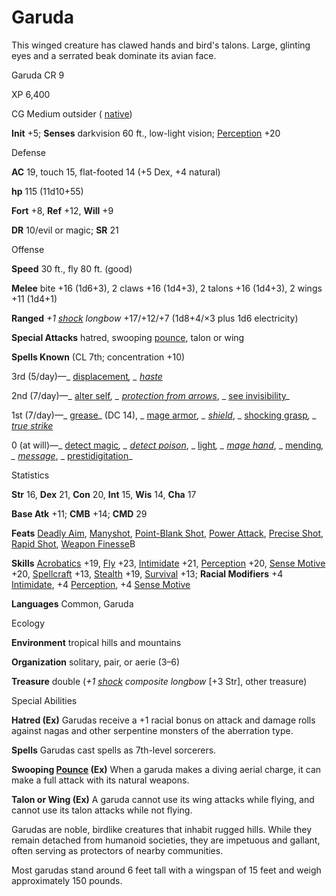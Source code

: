 # Garuda

This winged creature has clawed hands and bird's talons. Large, glinting eyes and a serrated beak dominate its avian face.

Garuda CR 9

XP 6,400

CG Medium outsider ( [native](monsters/creatureTypes#_native-subtype))

**Init** +5; **Senses** darkvision 60 ft., low-light vision; [Perception](skills/perception#_perception) +20

Defense

**AC** 19, touch 15, flat-footed 14 (+5 Dex, +4 natural)

**hp** 115 (11d10+55)

**Fort** +8, **Ref** +12, **Will** +9

**DR** 10/evil or magic; **SR** 21

Offense

**Speed** 30 ft., fly 80 ft. (good)

**Melee** bite +16 (1d6+3), 2 claws +16 (1d4+3), 2 talons +16 (1d4+3), 2 wings +11 (1d4+1)

**Ranged** _+1 [shock](magicItems/weapons#_weapons-shock) longbow_ +17/+12/+7 (1d8+4/×3 plus 1d6 electricity)

**Special Attacks** hatred, swooping [pounce](monsters/universalMonsterRules#_pounce), talon or wing

**Spells Known** (CL 7th; concentration +10)

3rd (5/day)—_ [displacement](spells/displacement#_displacement)_, _ [haste](spells/haste#_haste)_

2nd (7/day)—_ [alter self](spells/alterSelf#_alter-self)_, _ [protection from arrows](spells/protectionFromArrows#_protection-from-arrows)_, _ [see invisibility](spells/seeInvisibility#_see-invisibility)_

1st (7/day)—_ [grease](spells/grease#_grease)_ (DC 14), _ [mage armor](spells/mageArmor#_mage-armor)_, _ [shield](spells/shield#_shield)_, _ [shocking grasp](spells/shockingGrasp#_shocking-grasp)_, _ [true strike](spells/trueStrike#_true-strike)_

0 (at will)—_ [detect magic](spells/detectMagic#_detect-magic)_, _ [detect poison](spells/detectPoison#_detect-poison)_, _ [light](spells/light#_light)_, _ [mage hand](spells/mageHand#_mage-hand)_, _ [mending](spells/mending#_mending)_, _ [message](spells/message#_message)_, _ [prestidigitation](spells/prestidigitation#_prestidigitation)_

Statistics

**Str** 16, **Dex** 21, **Con** 20, **Int** 15, **Wis** 14, **Cha** 17

**Base Atk** +11; **CMB** +14; **CMD** 29

**Feats** [Deadly Aim](feats#_deadly-aim), [Manyshot](feats#_manyshot), [Point-Blank Shot](feats#_point-blank-shot), [Power Attack](feats#_power-attack), [Precise Shot](feats#_precise-shot), [Rapid Shot](feats#_rapid-shot), [Weapon Finesse](feats#_weapon-finesse)B

**Skills** [Acrobatics](skills/acrobatics#_acrobatics) +19, [Fly](skills/fly#_fly) +23, [Intimidate](skills/intimidate#_intimidate) +21, [Perception](skills/perception#_perception) +20, [Sense Motive](skills/senseMotive#_sense-motive) +20, [Spellcraft](skills/spellcraft#_spellcraft) +13, [Stealth](skills/stealth#_stealth) +19, [Survival](skills/survival#_survival) +13; **Racial Modifiers** +4 [Intimidate](skills/intimidate#_intimidate), +4 [Perception](skills/perception#_perception), +4 [Sense Motive](skills/senseMotive#_sense-motive)

**Languages** Common, Garuda

Ecology

**Environment** tropical hills and mountains

**Organization** solitary, pair, or aerie (3–6)

**Treasure** double (_+1 [shock](magicItems/weapons#_weapons-shock) composite longbow_ [+3 Str], other treasure)

Special Abilities

**Hatred (Ex)** Garudas receive a +1 racial bonus on attack and damage rolls against nagas and other serpentine monsters of the aberration type.

**Spells** Garudas cast spells as 7th-level sorcerers.

**Swooping [Pounce](monsters/universalMonsterRules#_pounce) (Ex)** When a garuda makes a diving aerial charge, it can make a full attack with its natural weapons.

**Talon or Wing (Ex)** A garuda cannot use its wing attacks while flying, and cannot use its talon attacks while not flying.

Garudas are noble, birdlike creatures that inhabit rugged hills. While they remain detached from humanoid societies, they are impetuous and gallant, often serving as protectors of nearby communities.

Most garudas stand around 6 feet tall with a wingspan of 15 feet and weigh approximately 150 pounds.

